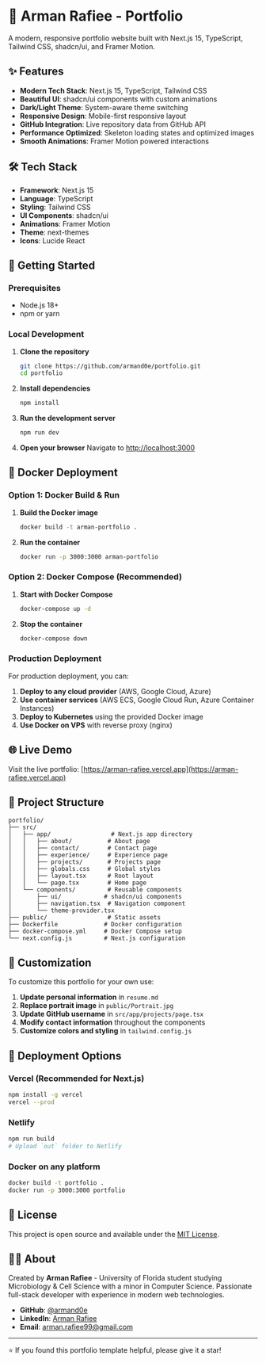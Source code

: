 # 🚀 Arman Rafiee - Portfolio

A modern, responsive portfolio website built with Next.js 15, TypeScript, Tailwind CSS, shadcn/ui, and Framer Motion.

## ✨ Features

- **Modern Tech Stack**: Next.js 15, TypeScript, Tailwind CSS
- **Beautiful UI**: shadcn/ui components with custom animations
- **Dark/Light Theme**: System-aware theme switching
- **Responsive Design**: Mobile-first responsive layout
- **GitHub Integration**: Live repository data from GitHub API
- **Performance Optimized**: Skeleton loading states and optimized images
- **Smooth Animations**: Framer Motion powered interactions

## 🛠️ Tech Stack

- **Framework**: Next.js 15
- **Language**: TypeScript
- **Styling**: Tailwind CSS
- **UI Components**: shadcn/ui
- **Animations**: Framer Motion
- **Theme**: next-themes
- **Icons**: Lucide React

## 🚀 Getting Started

### Prerequisites

- Node.js 18+ 
- npm or yarn

### Local Development

1. **Clone the repository**
   ```bash
   git clone https://github.com/armand0e/portfolio.git
   cd portfolio
   ```

2. **Install dependencies**
   ```bash
   npm install
   ```

3. **Run the development server**
   ```bash
   npm run dev
   ```

4. **Open your browser**
   Navigate to [http://localhost:3000](http://localhost:3000)

## 🐳 Docker Deployment

### Option 1: Docker Build & Run

1. **Build the Docker image**
   ```bash
   docker build -t arman-portfolio .
   ```

2. **Run the container**
   ```bash
   docker run -p 3000:3000 arman-portfolio
   ```

### Option 2: Docker Compose (Recommended)

1. **Start with Docker Compose**
   ```bash
   docker-compose up -d
   ```

2. **Stop the container**
   ```bash
   docker-compose down
   ```

### Production Deployment

For production deployment, you can:

1. **Deploy to any cloud provider** (AWS, Google Cloud, Azure)
2. **Use container services** (AWS ECS, Google Cloud Run, Azure Container Instances)
3. **Deploy to Kubernetes** using the provided Docker image
4. **Use Docker on VPS** with reverse proxy (nginx)

## 🌐 Live Demo

Visit the live portfolio: [https://arman-rafiee.vercel.app](https://arman-rafiee.vercel.app)

## 📁 Project Structure

```
portfolio/
├── src/
│   ├── app/                 # Next.js app directory
│   │   ├── about/          # About page
│   │   ├── contact/        # Contact page
│   │   ├── experience/     # Experience page
│   │   ├── projects/       # Projects page
│   │   ├── globals.css     # Global styles
│   │   ├── layout.tsx      # Root layout
│   │   └── page.tsx        # Home page
│   └── components/         # Reusable components
│       ├── ui/            # shadcn/ui components
│       ├── navigation.tsx  # Navigation component
│       └── theme-provider.tsx
├── public/                 # Static assets
├── Dockerfile             # Docker configuration
├── docker-compose.yml     # Docker Compose setup
└── next.config.js         # Next.js configuration
```

## 🎨 Customization

To customize this portfolio for your own use:

1. **Update personal information** in `resume.md`
2. **Replace portrait image** in `public/Portrait.jpg`
3. **Update GitHub username** in `src/app/projects/page.tsx`
4. **Modify contact information** throughout the components
5. **Customize colors and styling** in `tailwind.config.js`

## 🚢 Deployment Options

### Vercel (Recommended for Next.js)
```bash
npm install -g vercel
vercel --prod
```

### Netlify
```bash
npm run build
# Upload `out` folder to Netlify
```

### Docker on any platform
```bash
docker build -t portfolio .
docker run -p 3000:3000 portfolio
```

## 📄 License

This project is open source and available under the [MIT License](LICENSE).

## 👨‍💻 About

Created by **Arman Rafiee** - University of Florida student studying Microbiology & Cell Science with a minor in Computer Science. Passionate full-stack developer with experience in modern web technologies.

- **GitHub**: [@armand0e](https://github.com/armand0e)
- **LinkedIn**: [Arman Rafiee](https://linkedin.com/in/arman-rafiee-0601ba235)
- **Email**: arman.rafiee99@gmail.com

---

⭐ If you found this portfolio template helpful, please give it a star!
